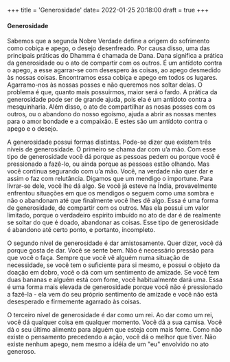 +++
title = 'Generosidade'
date= 2022-01-25 20:18:00
draft = true
+++

#### Generosidade

Sabemos que a segunda Nobre Verdade define a origem do sofrimento como cobiça e apego, o desejo desenfreado. Por causa disso, uma das principais práticas do Dhamma é chamada de Dana. Dana significa a prática da generosidade ou o ato de compartir com os outros. É um antídoto contra o apego, a esse agarrar-se com desespero às coisas, ao apego desmedido às nossas coisas. Encontramos essa cobiça e apego em todos os lugares. Agarramo-nos às nossas posses e não queremos nos soltar delas. O problema é que, quanto mais possuirmos, maior será o fardo. A prática da generosidade pode ser de grande ajuda, pois ela é um antídoto contra a mesquinharia. Além disso, o ato de compartilhar as nosas posses com os outros, ou o abandono do nosso egoísmo, ajuda a abrir as nossas mentes para o amor bondade e a compaixão. E estes são um antídoto contra o apego e o desejo.

A generosidade possui formas distintas. Pode-se dizer que existem três níveis de generosidade. O primeiro se chama dar com u’a mão. Com esse tipo de generosidade você dá porque as pessoas pedem ou porque você é pressionado a fazê-lo, ou ainda porque as pessoas estão olhando. Mas você continua segurando com u’a mão. Você, na verdade não quer dar e assim o faz com relutância. Digamos que um mendigo o importune. Para livrar-se dele, você lhe dá algo. Se você já esteve na Índia, provavelmente enfrentou situações em que os mendigos o seguem como uma sombra e não o abandonam até que finalmente você lhes dê algo. Essa é uma forma de generosidade, de compartir com os outros. Mas ela possui um valor limitado, porque o verdadeiro espírito imbuído no ato de dar é de realmente se soltar do que é doado, abandonar as coisas. Esse tipo de generosidade é abandono até certo ponto, e portanto, incompleto.

O segundo nível de generosidade é dar amistosamente. Quer dizer, você dá porque gosta de dar. Você se sente bem. Não é necessário pressão para que você o faça. Sempre que você vê alguém numa situação de necessidade, se você tem o suficiente para si mesmo, e possui o objeto da doação em dobro, você o dá com um sentimento de amizade. Se você tem duas bananas e alguém está com fome, você habitualmente dará uma. Essa é uma forma mais elevada de generosidade porque você não é pressionado a fazê-la - ela vem do seu próprio sentimento de amizade e você não está desesperado e firmemente agarrado às coisas.

O terceiro nível de generosidade é dar como um rei. Ao dar como um rei, você dá qualquer coisa em qualquer momento. Você dá a sua camisa. Você dá o seu último alimento para alguém que esteja com mais fome. Como não existe o pensamento precedendo a ação, você dá o melhor que tiver. Não existe nenhum apego, nem mesmo a idéia de um "eu" envolvido no ato generoso.